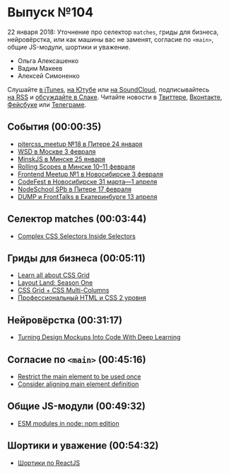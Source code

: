 # Выпуск №104

22 января 2018: Уточнение про селектор `matches`, гриды для бизнеса, нейровёрстка, или как машины вас не заменят, согласие по `<main>`, общие JS-модули, шортики и уважение.

- Ольга Алексашенко
- Вадим Макеев
- Алексей Симоненко

Слушайте [в iTunes](https://itunes.apple.com/ru/podcast/veb-standarty/id1080500016), [на Ютубе](https://www.youtube.com/playlist?list=PLMBnwIwFEFHcwuevhsNXkFTcadeX5R1Go) или [на SoundCloud](https://soundcloud.com/web-standards), подписывайтесь [на RSS](https://web-standards.ru/podcast/feed/) и [обсуждайте в Слаке](http://slack.web-standards.ru/). Читайте новости в [Твиттере](https://twitter.com/webstandards_ru), [Вконтакте](https://vk.com/webstandards_ru), [Фейсбуке](https://www.facebook.com/webstandardsru) или [Телеграме](https://t.me/webstandards_ru).

## События (00:00:35)

- [pitercss_meetup №18 в Питере 24 января](https://pitercss.timepad.ru/event/642039/)
- [WSD в Москве 3 февраля](https://wsd.events/2018/02/03/)
- [MinskJS в Минске 25 января](https://minskjs.timepad.ru/event/606146/)
- [Rolling Scopes в Минске 10–11 февраля](https://2018.conf.rollingscopes.com/)
- [Frontend Meetup №1 в Новосибирске 3 февраля](https://www.meetup.com/DEVNSK/events/246962197/)
- [CodeFest в Новосибирске 31 марта—1 апреля](https://2018.codefest.ru/)
- [NodeSchool SPb в Питере 17 февраля](https://github.com/nodeschool/spb/issues/64)
- [DUMP и FrontTalks в Екатеринбурге 13 апреля](http://dump-conf.ru/section/35/)

## Селектор matches (00:03:44)

- [Complex CSS Selectors Inside Selectors](https://webkit.org/blog/3615/css-selectors-inside-selectors-discover-matches-not-and-nth-child/)

## Гриды для бизнеса (00:05:11)

- [Learn all about CSS Grid](https://cssgrid.io/)
- [Layout Land: Season One](https://www.youtube.com/playlist?list=PLbSquHt1VCf2Y4UEiaGjAOxuTXzo5iyZA)
- [CSS Grid + CSS Multi-Columns](https://medium.com/p/7664f59bb60c)
- [Профессиональный HTML и CSS 2 уровня](https://htmlacademy.ru/intensive/adaptive)

## Нейровёрстка (00:31:17)

- [Turning Design Mockups Into Code With Deep Learning](https://blog.floydhub.com/turning-design-mockups-into-code-with-deep-learning/)

## Согласие по `<main>` (00:45:16)

- [Restrict the main element to be used once](https://github.com/whatwg/html/pull/3354)
- [Consider aligning main element definition](https://github.com/whatwg/html/issues/100)

## Общие JS-модули (00:49:32)

- [ESM modules in node: npm edition](https://gist.github.com/ceejbot/b49f8789b2ab6b09548ccb72813a1054)

## Шортики и уважение (00:54:32)

- [Шортики по ReactJS](https://habr.ru/p/346728/)
